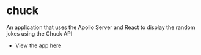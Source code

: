 # chuck
An application that uses the Apollo Server and React to display the random jokes using the Chuck API

- View the app [here](https://chuk-sov.herokuapp.com/)
